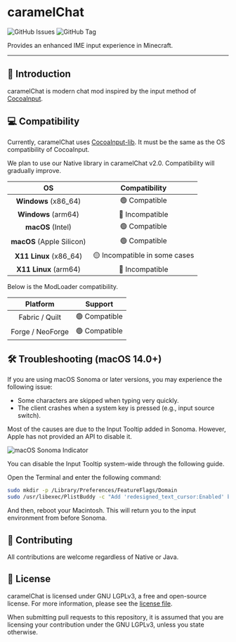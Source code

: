 # caramelChat

![GitHub Issues](https://img.shields.io/github/issues/LemonCaramel/caramelChat.svg)
![GitHub Tag](https://img.shields.io/github/tag/LemonCaramel/caramelChat.svg)

Provides an enhanced IME input experience in Minecraft.

---

## 📕 Introduction
caramelChat is modern chat mod inspired by the input method of [CocoaInput](https://github.com/Axeryok/CocoaInput).

## 💻 Compatibility
Currently, caramelChat uses [CocoaInput-lib](https://github.com/Korea-Minecraft-Forum/CocoaInput-lib).
It must be the same as the OS compatibility of CocoaInput.

We plan to use our Native library in caramelChat v2.0.
Compatibility will gradually improve.

|            OS             |         Compatibility         |
|:-------------------------:|:-----------------------------:|
|   **Windows** (x86_64)    |         🟢 Compatible         |
|    **Windows** (arm64)    |        🔴 Incompatible        |
|     **macOS** (Intel)     |         🟢 Compatible         |
| **macOS** (Apple Silicon) |         🟢 Compatible         |
|  **X11 Linux** (x86_64)   | 🟡 Incompatible in some cases |
|   **X11 Linux** (arm64)   |        🔴 Incompatible        |

Below is the ModLoader compatibility.

|     Platform     |    Support    |
|:----------------:|:-------------:|
|  Fabric / Quilt  | 🟢 Compatible |
| Forge / NeoForge | 🟢 Compatible |

## 🛠️ Troubleshooting (macOS 14.0+)
If you are using macOS Sonoma or later versions, you may experience the following issue:
- Some characters are skipped when typing very quickly.
- The client crashes when a system key is pressed (e.g., input source switch).

Most of the causes are due to the Input Tooltip added in Sonoma. However, Apple has not provided an API to disable it.

![macOS Sonoma Indicator](https://github.com/LemonCaramel/caramelChat/assets/45729082/e1d34917-1892-4cb6-aa3f-38fdab58fad9)


You can disable the Input Tooltip system-wide through the following guide.

Open the Terminal and enter the following command:
```Bash
sudo mkdir -p /Library/Preferences/FeatureFlags/Domain
sudo /usr/libexec/PlistBuddy -c "Add 'redesigned_text_cursor:Enabled' bool false" /Library/Preferences/FeatureFlags/Domain/UIKit.plist
```
And then, reboot your Macintosh. This will return you to the input environment from before Sonoma.

## 🚀️ Contributing
All contributions are welcome regardless of Native or Java.

## 📜 License
caramelChat is licensed under GNU LGPLv3, a free and open-source license. For more information, please see the [license file](LICENSE).

When submitting pull requests to this repository, it is assumed that you are licensing your contribution under the
GNU LGPLv3, unless you state otherwise.

